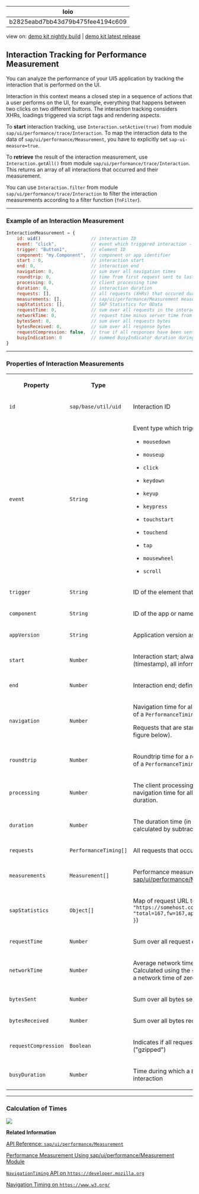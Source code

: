 <!-- loiob2825eabd7bb43d79b475fee4194c609 -->

| loio |
| -----|
| b2825eabd7bb43d79b475fee4194c609 |

<div id="loio">

view on: [demo kit nightly build](https://openui5nightly.hana.ondemand.com/#/topic/b2825eabd7bb43d79b475fee4194c609) | [demo kit latest release](https://openui5.hana.ondemand.com/#/topic/b2825eabd7bb43d79b475fee4194c609)</div>

## Interaction Tracking for Performance Measurement

You can analyze the performance of your UI5 application by tracking the interaction that is performed on the UI.

Interaction in this context means a closed step in a sequence of actions that a user performs on the UI, for example, everything that happens between two clicks on two different buttons. The interaction tracking considers XHRs, loadings triggered via script tags and rendering aspects.

To **start** interaction tracking, use `Interaction.setActive(true)` from module `sap/ui/performance/trace/Interaction`. To map the interaction data to the data of `sap/ui/performance/Measurement`, you have to explicitly set `sap-ui-measure=true`.

To **retrieve** the result of the interaction measurement, use `Interaction.getAll()` from module `sap/ui/performance/trace/Interaction`. This returns an array of all interactions that occurred and their measurement.

You can use `Interaction.filter` from module `sap/ui/performance/trace/Interaction` to filter the interaction measurements according to a filter function \(`fnFilter`\).

***

### Example of an Interaction Measurement

``` js
InteractionMeasurement = {
    id: uid()                   // interaction ID
    event: "click",             // event which triggered interaction - default is startup interaction
    trigger: "Button1",         // element ID
    component: "my.Component",  // component or app identifier
    start : 0,                  // interaction start
    end: 0,                     // interaction end
    navigation: 0,              // sum over all navigation times
    roundtrip: 0,               // time from first request sent to last received response end - without gaps and ignored overlap
    processing: 0,              // client processing time
    duration: 0,                // interaction duration
    requests: [],               // all requests (XHRs) that occured during the interaction
    measurements: [],           // sap/ui/performance/Measurement measurements
    sapStatistics: [],          // SAP Statistics for OData
    requestTime: 0,             // sum over all requests in the interaction
    networkTime: 0,             // request time minus server time from the sap-perf-fesrec header
    bytesSent: 0,               // sum over all requests bytes
    bytesReceived: 0,           // sum over all response bytes
    requestCompression: false,  // true if all responses have been sent gzipped - default is undefined
    busyIndication: 0           // summed BusyIndicator duration during this interaction
}
```

***

### Properties of Interaction Measurements


<table>
<tr>
<th>

Property



</th>
<th>

Type



</th>
<th>

Description



</th>
</tr>
<tr>
<td>

 `id` 



</td>
<td>

 `sap/base/util/uid` 



</td>
<td>

Interaction ID



</td>
</tr>
<tr>
<td>

 `event` 



</td>
<td>

 `String` 



</td>
<td>

Event type which triggered the interaction. Allowed types are:

-   `mousedown`

-   `mouseup`

-   `click`

-   `keydown`

-   `keyup`

-   `keypress`

-   `touchstart`

-   `touchend`

-   `tap`

-   `mousewheel`

-   `scroll`




</td>
</tr>
<tr>
<td>

 `trigger` 



</td>
<td>

 `String` 



</td>
<td>

ID of the element that triggered the action



</td>
</tr>
<tr>
<td>

 `component` 



</td>
<td>

 `String` 



</td>
<td>

ID of the app or name of the Component that contains the triggering element



</td>
</tr>
<tr>
<td>

 `appVersion` 



</td>
<td>

 `String` 



</td>
<td>

Application version as from App Descriptor



</td>
</tr>
<tr>
<td>

 `start` 



</td>
<td>

 `Number` 



</td>
<td>

Interaction start; always triggered by user interaction. From that point in time \(timestamp\), all information about request timings, rendering, etc. is collected.



</td>
</tr>
<tr>
<td>

 `end` 



</td>
<td>

 `Number` 



</td>
<td>

Interaction end; defined as start time plus duration.



</td>
</tr>
<tr>
<td>

 `navigation` 



</td>
<td>

 `Number` 



</td>
<td>

Navigation time for all requests, calculated as difference from `startTime` to `connectEnd` of a `PerformanceTiming` \(in ms\)

Requests that are started while another request is already in progress are ignored \(see figure below\).



</td>
</tr>
<tr>
<td>

 `roundtrip` 



</td>
<td>

 `Number` 



</td>
<td>

Roundtrip time for a request, calculated as difference from `requestStart` to `responseEnd` of a `PerformanceTiming` \(in ms\)



</td>
</tr>
<tr>
<td>

 `processing` 



</td>
<td>

 `Number` 



</td>
<td>

The client processing time \(in ms\) of an interaction, calculated by subtracting the navigation time for all requests and the sum of roundtrip times from the total processing duration.



</td>
</tr>
<tr>
<td>

 `duration` 



</td>
<td>

 `Number` 



</td>
<td>

The duration time \(in ms\) of an interaction including navigation and request times, calculated by subtracting the interaction start time from the interaction end time.



</td>
</tr>
<tr>
<td>

 `requests` 



</td>
<td>

 `PerformanceTiming[]` 



</td>
<td>

All requests that occurred during the interaction, taken from the `NavigationTiming` API



</td>
</tr>
<tr>
<td>

 `measurements` 



</td>
<td>

 `Measurement[]` 



</td>
<td>

Performance measurements \(see [Performance Measurement Using sap/ui/performance/Measurement Module](Performance_Measurement_Using_sapuiperformanceMeasurement_Module_78880c0.md)\)



</td>
</tr>
<tr>
<td>

 `sapStatistics` 



</td>
<td>

 `Object[]` 



</td>
<td>

Map of request URL to corresponding `sap-statistics` header as String \( format: `{ url: "https://somehost.com/sap/data...", statistics: "total=167,fw=167,app=0,gwtotal=167,gwhub=160,gwrfcoh=0,gwbe=7,gwapp=0,gwnongw=0" }`\)



</td>
</tr>
<tr>
<td>

 `requestTime` 



</td>
<td>

 `Number` 



</td>
<td>

Sum over all request durations of this interaction, from `startTime` to `responseEnd` \(in ms\)



</td>
</tr>
<tr>
<td>

 `networkTime` 



</td>
<td>

 `Number` 



</td>
<td>

Average network time per request \(in ms\) that occurred during the interaction. Calculated using the `sap-perf-fesrec` header sent by the back end with each response; a network time of zero results if no header is available.



</td>
</tr>
<tr>
<td>

 `bytesSent` 



</td>
<td>

 `Number` 



</td>
<td>

Sum over all bytes sent with requests \(content plus headers\)



</td>
</tr>
<tr>
<td>

 `bytesReceived` 



</td>
<td>

 `Number` 



</td>
<td>

Sum over all bytes received with responses \(content plus headers\)



</td>
</tr>
<tr>
<td>

 `requestCompression` 



</td>
<td>

 `Boolean` 



</td>
<td>

Indicates if all requests during an interaction have been received in GNU zip format \("gzipped"\)



</td>
</tr>
<tr>
<td>

 `busyDuration` 



</td>
<td>

 `Number` 



</td>
<td>

Time during which a `BusyIndicator` was rendered and hence blocking the UI during an interaction



</td>
</tr>
</table>

***

### Calculation of Times

![](loio9678404bdf5a4065ac270e76191984d0_LowRes.png)

**Related Information**  


[API Reference: `sap/ui/performance/Measurement`](https://openui5.hana.ondemand.com/#/api/module:sap/ui/performance/Measurement)

[Performance Measurement Using sap/ui/performance/Measurement Module](Performance_Measurement_Using_sapuiperformanceMeasurement_Module_78880c0.md "You can use sap/ui/performance/Measurement to measure the performance of your JavaScript code.")

[`NavigationTiming` API on `https://developer.mozilla.org`](https://developer.mozilla.org/en/docs/Web/API/Navigation_timing_API)

[Navigation Timing on `https://www.w3.org/`](https://www.w3.org/TR/2012/REC-navigation-timing-20121217)

